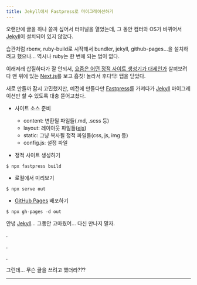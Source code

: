 ```yaml
---
title: Jekyll에서 Fastpress로 마이그레이션하기
---
```


오랜만에 글을 하나 쓸까 싶어서 터미널을 열었는데,
그 동안 컴터와 OS가 바뀌어서 [Jekyll]이 설치되어 있지 않았다.

습관처럼 rbenv, ruby-build로 시작해서 bundler, jekyll, github-pages...을 설치하려고 했으나...
역시나 ruby는 한 번에 되는 법이 없다.

이래저래 삽질하다가 잘 안되서,
[요즘은 어떤 정적 사이트 생성기가 대세인가](https://jamstack.org/generators/) 살펴보려다
맨 위에 있는 [Next.js](https://nextjs.org/)를 보고 흠칫! 놀라서 후다닥! 탭을 닫았다.

새로 만들까 잠시 고민했지만,
예전에 만들다만 [Fastpress]를 가져다가 [Jekyll] 마이그레이션만 할 수 있도록 대충 뜯어고쳤다.

* 사이트 소스 준비
  - content: 변환될 파일들(.md, .scss 등)
  - layout: 레이아웃 파일들([ejs](https://ejs.co/))
  - static: 그냥 복사될 정적 파일들(css, js, img 등)
  - config.js: 설정 파일

* 정적 사이트 생성하기
```console
$ npx fastpress build
```

* 로컬에서 미리보기
```console
$ npx serve out
```

* [GitHub Pages] 배포하기
```console
$ npx gh-pages -d out
```

안녕 [Jekyll]... 그동안 고마웠어... 다신 만나지 말자.

.

.

.

그런데... 무슨 글을 쓰려고 했더라???

---
[Jekyll]: https://jekyllrb.com/
[Fastpress]: https://github.com/iolo/fastpress/
[GitHub Pages]: https://pages.github.com/

